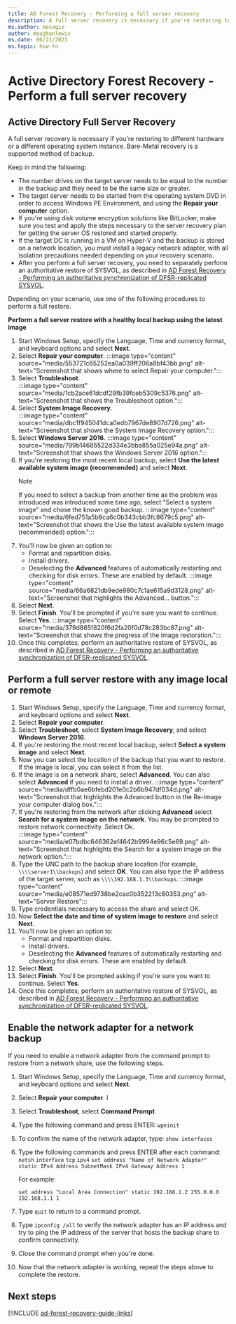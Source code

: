 ```yaml
---
title: AD Forest Recovery - Performing a full server recovery
description: A full server recovery is necessary if you're restoring to different hardware or a different operating system instance. Bare-Metal recovery is a supported method of backup.
ms.author: mosagie
author: meaghanlewis
ms.date: 06/21/2023
ms.topic: how-to
---
```


# Active Directory Forest Recovery -  Perform a full server recovery

> 

## Active Directory Full Server Recovery

A full server recovery is necessary if you're restoring to different hardware or a different operating system instance. Bare-Metal recovery is a supported method of backup.

Keep in mind the following:

- The number drives on the target server needs to be equal to the number in the backup and they need to be the same size or greater.
- The target server needs to be started from the operating system DVD in order to access Windows PE Environment, and using the **Repair your computer** option.
- If you're using disk volume encryption solutions like BitLocker, make sure you test and apply the steps necessary to the server recovery plan for getting the server OS restored and started properly.
- If the target DC is running in a VM on Hyper-V and the backup is stored on a network location, you must install a legacy network adapter, with all isolation precautions needed depending on your recovery scenario.
- After you perform a full server recovery, you need to separately perform an authoritative restore of SYSVOL, as described in [AD Forest Recovery - Performing an authoritative synchronization of DFSR-replicated SYSVOL](ad-forest-recovery-authoritative-recovery-SYSVOL.md).

Depending on your scenario, use one of the following procedures to perform a
full restore.

**Perform a full server restore with a healthy local backup using the latest
image**

1. Start Windows Setup, specify the Language, Time and currency format, and
    keyboard options and select **Next**.
1. Select **Repair your computer**.
    :::image type="content" source="media/553721c65252ea0a039ff206a8bf43bb.png" alt-text="Screenshot that shows where to select Repair your computer.":::
1. Select **Troubleshoot**.  
    :::image type="content" source="media/1cb2ace61dcdf29fb39fceb5309c5376.png" alt-text="Screenshot that shows the Troubleshoot option.":::
1. Select **System Image Recovery**.  
    :::image type="content" source="media/dbc1f945041dca0edb7967de8907d726.png" alt-text="Screenshot that shows the System Image Recovery option.":::
1. Select **Windows Server 2016**.
    :::image type="content" source="media/799b14685522d334e3bba855a025e94a.png" alt-text="Screenshot that shows the Windows Server 2016 option.":::
1. If you're restoring the most recent local backup, select **Use the latest
    available system image (recommended)** and select **Next**.
    >[!NOTE]
    > If you need to select a backup from another time as the problem was introduced was introduced some time ago, select "Select a system image"
    and chose the known good backup.
    :::image type="content" source="media/6fed751a5b8ca6c0b343cbb3fc8679c5.png" alt-text="Screenshot that shows the Use the latest available system image (recommended) option.":::
1. You'll now be given an option to:
    - Format and repartition disks.
    - Install drivers.
    - Deselecting the **Advanced** features of automatically restarting and checking for disk errors. These are enabled by default.
    :::image type="content" source="media/66a6821db9ede980c7c1ae615a9d3128.png" alt-text="Screenshot that highlights the Advanced... button.":::
1. Select **Next**.
1. Select **Finish**. You'll be prompted if you're sure you want to continue. Select **Yes**.
    :::image type="content" source="media/379d865f820f6d2fa20f0d78c283bc87.png" alt-text="Screenshot that shows the progress of the image restoration.":::
1. Once this completes, perform an authoritative restore of SYSVOL, as described in [AD Forest Recovery - Performing an authoritative synchronization of DFSR-replicated SYSVOL](ad-forest-recovery-authoritative-recovery-SYSVOL.md).

## Perform a full server restore with any image local or remote

1. Start Windows Setup, specify the Language, Time and currency format, and keyboard options and select **Next**.
1. Select **Repair your computer**.
1. Select **Troubleshoot**, select **System Image Recovery**, and select **Windows Server 2016**.
1. If you're restoring the most recent local backup, select **Select a system image** and select **Next**.
1. Now you can select the location of the backup that you want to restore. If the image is local, you can select it from the list.
1. If the image is on a network share, select **Advanced**. You can also select **Advanced** if you need to install a driver.
    :::image type="content" source="media/dffb0ae6bfebd201e0c2b6b947df034d.png" alt-text="Screenshot that highlights the Advanced button in the Re-image your computer dialog box.":::
1. If you're restoring from the network after clicking **Advanced** select **Search for a system image on the network**. You may be prompted to restore network connectivity. Select Ok.  
    :::image type="content" source="media/e07bdbc646362ef4642b9994e96c5e69.png" alt-text="Screenshot that highlights the Search for a system image on the network option.":::
1. Type the UNC path to the backup share location (for example,
    `\\\\server1\\backups`) and select **OK**. You can also type the IP address of the target server, such as `\\\\192.168.1.3\\backups`.
    :::image type="content" source="media/e08571ed9738be2cac0b352213c80353.png" alt-text="Server Restore":::
1. Type credentials necessary to access the share and select OK.
1. Now **Select the date and time of system image to restore** and select **Next**.
1. You'll now be given an option to:
    - Format and repartition disks.
    - Install drivers.
    - Deselecting the **Advanced** features of automatically restarting and checking for disk errors. These are enabled by default.
1. Select **Next**.
1. Select **Finish**. You'll be prompted asking if you're sure you want to
    continue. Select **Yes**.
1. Once this completes, perform an authoritative restore of SYSVOL, as described in [AD Forest Recovery - Performing an authoritative synchronization of DFSR-replicated SYSVOL](ad-forest-recovery-authoritative-recovery-SYSVOL.md).

## Enable the network adapter for a network backup

If you need to enable a network adapter from the command prompt to restore from
a network share, use the following steps.

1. Start Windows Setup, specify the Language, Time and currency format, and keyboard options and select **Next**.
1. Select **Repair your computer**. I
1. Select **Troubleshoot**, select **Command Prompt**.
1. Type the following command and press ENTER:
    `wpeinit`
1. To confirm the name of the network adapter, type:
    `show interfaces`
1. Type the following commands and press ENTER after each command:
    `netsh`
    `interface`
    `tcp`
    `ipv4`
    `set address "Name of Network Adapter" static IPv4 Address SubnetMask IPv4 Gateway Address 1`

    For example:

    `set address "Local Area Connection" static 192.168.1.2 255.0.0.0 192.168.1.1 1`

1. Type `quit` to return to a command prompt. 

1. Type `ipconfig /all` to verify the network adapter has an IP address and try to ping the IP address of the server that hosts the backup share to confirm connectivity.
1. Close the command prompt when you're done.
1. Now that the network adapter is working, repeat the steps above to complete the restore.

## Next steps

[!INCLUDE [ad-forest-recovery-guide-links](includes/ad-forest-recovery-guide-links.md)]
